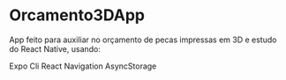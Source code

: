 # Orcamento3DApp

App feito para auxiliar no orçamento de pecas impressas em 3D e estudo do React Native, usando:

Expo Cli 
React Navigation 
AsyncStorage
